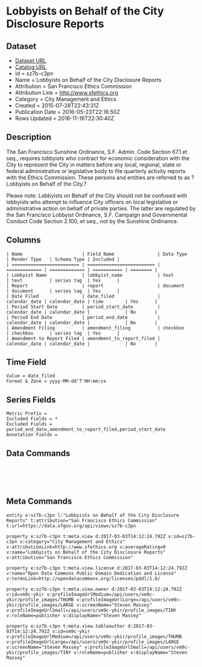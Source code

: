 # Lobbyists on Behalf of the City Disclosure Reports

## Dataset

* [Dataset URL](https://data.sfgov.org/api/views/sz7b-c3pn/rows.json?accessType=DOWNLOAD)
* [Catalog URL](https://catalog.data.gov/dataset/lobbyists-on-behalf-of-the-city-disclosure-reports)
* Id = sz7b-c3pn
* Name = Lobbyists on Behalf of the City Disclosure Reports
* Attribution = San Francisco Ethics Commission
* Attribution Link = http://www.sfethics.org
* Category = City Management and Ethics
* Created = 2015-07-28T22:43:31Z
* Publication Date = 2016-05-23T22:16:50Z
* Rows Updated = 2016-11-16T22:30:40Z

## Description

The San Francisco Sunshine Ordinance, S.F. Admin. Code Section 67.1 et seq., requires lobbyists who contract for economic consideration with the City to represent the City in matters before any local, regional, state or federal administrative or legislative body to file quarterly activity reports with the Ethics Commission. These persons and entities are referred to as ?Lobbyists on Behalf of the City.?

Please note: Lobbyists on Behalf of the City should not be confused with lobbyists who attempt to influence City officers on local legislative or administrative action on behalf of private parties. The latter are regulated by the San Francisco Lobbyist Ordinance, S.F. Campaign and Governmental Conduct Code Section 2.100, et seq., not by the Sunshine Ordinance.

## Columns

```ls
| Name                      | Field Name                | Data Type     | Render Type   | Schema Type | Included | 
| ========================= | ========================= | ============= | ============= | =========== | ======== | 
| Lobbyist Name             | lobbyist_name             | text          | text          | series tag  | Yes      | 
| Report                    | report                    | document      | document      | series tag  | Yes      | 
| Date Filed                | date_filed                | calendar_date | calendar_date | time        | Yes      | 
| Period Start Date         | period_start_date         | calendar_date | calendar_date |             | No       | 
| Period End Date           | period_end_date           | calendar_date | calendar_date |             | No       | 
| Amendment Filing          | amendment_filing          | checkbox      | checkbox      | series tag  | Yes      | 
| Amendment to Report Filed | amendment_to_report_filed | calendar_date | calendar_date |             | No       | 
```

## Time Field

```ls
Value = date_filed
Format & Zone = yyyy-MM-dd'T'HH:mm:ss
```

## Series Fields

```ls
Metric Prefix = 
Included Fields = *
Excluded Fields = period_end_date,amendment_to_report_filed,period_start_date
Annotation Fields = 
```

## Data Commands

```ls





```

## Meta Commands

```ls
entity e:sz7b-c3pn l:"Lobbyists on Behalf of the City Disclosure Reports" t:attribution="San Francisco Ethics Commission" t:url=https://data.sfgov.org/api/views/sz7b-c3pn

property e:sz7b-c3pn t:meta.view d:2017-03-03T14:12:24.792Z v:id=sz7b-c3pn v:category="City Management and Ethics" v:attributionLink=http://www.sfethics.org v:averageRating=0 v:name="Lobbyists on Behalf of the City Disclosure Reports" v:attribution="San Francisco Ethics Commission"

property e:sz7b-c3pn t:meta.view.license d:2017-03-03T14:12:24.792Z v:name="Open Data Commons Public Domain Dedication and License" v:termsLink=http://opendatacommons.org/licenses/pddl/1.0/

property e:sz7b-c3pn t:meta.view.owner d:2017-03-03T14:12:24.792Z v:id=vm9c-ykir v:profileImageUrlMedium=/api/users/vm9c-ykir/profile_images/THUMB v:profileImageUrlLarge=/api/users/vm9c-ykir/profile_images/LARGE v:screenName="Steven Massey" v:profileImageUrlSmall=/api/users/vm9c-ykir/profile_images/TINY v:roleName=publisher v:displayName="Steven Massey"

property e:sz7b-c3pn t:meta.view.tableauthor d:2017-03-03T14:12:24.792Z v:id=vm9c-ykir v:profileImageUrlMedium=/api/users/vm9c-ykir/profile_images/THUMB v:profileImageUrlLarge=/api/users/vm9c-ykir/profile_images/LARGE v:screenName="Steven Massey" v:profileImageUrlSmall=/api/users/vm9c-ykir/profile_images/TINY v:roleName=publisher v:displayName="Steven Massey"
```